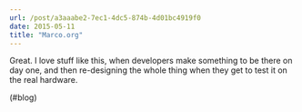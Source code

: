 ```yaml
---
url: /post/a3aaabe2-7ec1-4dc5-874b-4d01bc4919f0
date: 2015-05-11
title: "Marco.org"
---
```


Great. I love stuff like this, when developers make something to be there on day one, and then re-designing the whole thing when they get to test it on the real hardware.



(#blog)